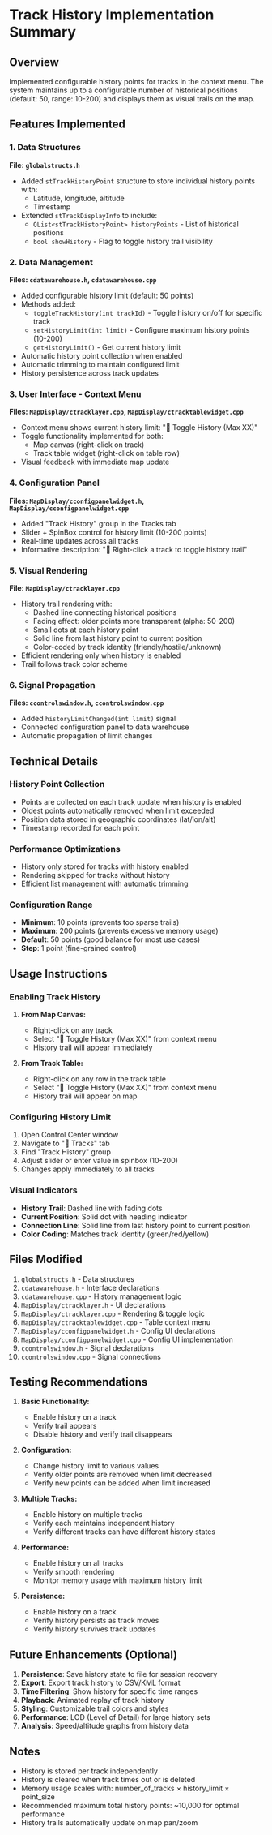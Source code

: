 # Track History Implementation Summary

## Overview
Implemented configurable history points for tracks in the context menu. The system maintains up to a configurable number of historical positions (default: 50, range: 10-200) and displays them as visual trails on the map.

## Features Implemented

### 1. Data Structures
**File: `globalstructs.h`**
- Added `stTrackHistoryPoint` structure to store individual history points with:
  - Latitude, longitude, altitude
  - Timestamp
- Extended `stTrackDisplayInfo` to include:
  - `QList<stTrackHistoryPoint> historyPoints` - List of historical positions
  - `bool showHistory` - Flag to toggle history trail visibility

### 2. Data Management
**Files: `cdatawarehouse.h`, `cdatawarehouse.cpp`**
- Added configurable history limit (default: 50 points)
- Methods added:
  - `toggleTrackHistory(int trackId)` - Toggle history on/off for specific track
  - `setHistoryLimit(int limit)` - Configure maximum history points (10-200)
  - `getHistoryLimit()` - Get current history limit
- Automatic history point collection when enabled
- Automatic trimming to maintain configured limit
- History persistence across track updates

### 3. User Interface - Context Menu
**Files: `MapDisplay/ctracklayer.cpp`, `MapDisplay/ctracktablewidget.cpp`**
- Context menu shows current history limit: "📍 Toggle History (Max XX)"
- Toggle functionality implemented for both:
  - Map canvas (right-click on track)
  - Track table widget (right-click on table row)
- Visual feedback with immediate map update

### 4. Configuration Panel
**Files: `MapDisplay/cconfigpanelwidget.h`, `MapDisplay/cconfigpanelwidget.cpp`**
- Added "Track History" group in the Tracks tab
- Slider + SpinBox control for history limit (10-200 points)
- Real-time updates across all tracks
- Informative description: "📍 Right-click a track to toggle history trail"

### 5. Visual Rendering
**File: `MapDisplay/ctracklayer.cpp`**
- History trail rendering with:
  - Dashed line connecting historical positions
  - Fading effect: older points more transparent (alpha: 50-200)
  - Small dots at each history point
  - Solid line from last history point to current position
  - Color-coded by track identity (friendly/hostile/unknown)
- Efficient rendering only when history is enabled
- Trail follows track color scheme

### 6. Signal Propagation
**Files: `ccontrolswindow.h`, `ccontrolswindow.cpp`**
- Added `historyLimitChanged(int limit)` signal
- Connected configuration panel to data warehouse
- Automatic propagation of limit changes

## Technical Details

### History Point Collection
- Points are collected on each track update when history is enabled
- Oldest points automatically removed when limit exceeded
- Position data stored in geographic coordinates (lat/lon/alt)
- Timestamp recorded for each point

### Performance Optimizations
- History only stored for tracks with history enabled
- Rendering skipped for tracks without history
- Efficient list management with automatic trimming

### Configuration Range
- **Minimum**: 10 points (prevents too sparse trails)
- **Maximum**: 200 points (prevents excessive memory usage)
- **Default**: 50 points (good balance for most use cases)
- **Step**: 1 point (fine-grained control)

## Usage Instructions

### Enabling Track History
1. **From Map Canvas:**
   - Right-click on any track
   - Select "📍 Toggle History (Max XX)" from context menu
   - History trail will appear immediately

2. **From Track Table:**
   - Right-click on any row in the track table
   - Select "📍 Toggle History (Max XX)" from context menu
   - History trail will appear on map

### Configuring History Limit
1. Open Control Center window
2. Navigate to "🎯 Tracks" tab
3. Find "Track History" group
4. Adjust slider or enter value in spinbox (10-200)
5. Changes apply immediately to all tracks

### Visual Indicators
- **History Trail**: Dashed line with fading dots
- **Current Position**: Solid dot with heading indicator
- **Connection Line**: Solid line from last history point to current position
- **Color Coding**: Matches track identity (green/red/yellow)

## Files Modified

1. `globalstructs.h` - Data structures
2. `cdatawarehouse.h` - Interface declarations
3. `cdatawarehouse.cpp` - History management logic
4. `MapDisplay/ctracklayer.h` - UI declarations
5. `MapDisplay/ctracklayer.cpp` - Rendering & toggle logic
6. `MapDisplay/ctracktablewidget.cpp` - Table context menu
7. `MapDisplay/cconfigpanelwidget.h` - Config UI declarations
8. `MapDisplay/cconfigpanelwidget.cpp` - Config UI implementation
9. `ccontrolswindow.h` - Signal declarations
10. `ccontrolswindow.cpp` - Signal connections

## Testing Recommendations

1. **Basic Functionality:**
   - Enable history on a track
   - Verify trail appears
   - Disable history and verify trail disappears

2. **Configuration:**
   - Change history limit to various values
   - Verify older points are removed when limit decreased
   - Verify new points can be added when limit increased

3. **Multiple Tracks:**
   - Enable history on multiple tracks
   - Verify each maintains independent history
   - Verify different tracks can have different history states

4. **Performance:**
   - Enable history on all tracks
   - Verify smooth rendering
   - Monitor memory usage with maximum history limit

5. **Persistence:**
   - Enable history on a track
   - Verify history persists as track moves
   - Verify history survives track updates

## Future Enhancements (Optional)

1. **Persistence**: Save history state to file for session recovery
2. **Export**: Export track history to CSV/KML format
3. **Time Filtering**: Show history for specific time ranges
4. **Playback**: Animated replay of track history
5. **Styling**: Customizable trail colors and styles
6. **Performance**: LOD (Level of Detail) for large history sets
7. **Analysis**: Speed/altitude graphs from history data

## Notes

- History is stored per track independently
- History is cleared when track times out or is deleted
- Memory usage scales with: number_of_tracks × history_limit × point_size
- Recommended maximum total history points: ~10,000 for optimal performance
- History trails automatically update on map pan/zoom
